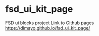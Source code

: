 # fsd_ui_kit_page
FSD ui blocks project
Link to Github pages https://dimayo.github.io/fsd_ui_kit_page/
